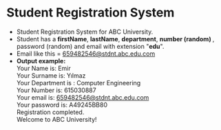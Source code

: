 # Student Registration System

* Student Registration System for ABC University.
* Student has a <b>firstName</b>, <b>lastName</b>, <b>department</b>, <b>number (random) </b>, </b>password (random)</b> and </b>email</b> with extension "<b>edu</b>".  
* Email like this = 659482546@stdnt.abc.edu.com
* <b>Output example:</b><br/>
Your Name is: Emir<br/>
Your Surname is: Yılmaz<br/>
Your Department is : Computer Engineering<br/>
Your Number is: 615030887<br/>
Your email is: 659482546@stdnt.abc.edu.com<br/>
Your password is: A49245BB80<br/>
Registration completed.<br/>
Welcome to ABC University!
